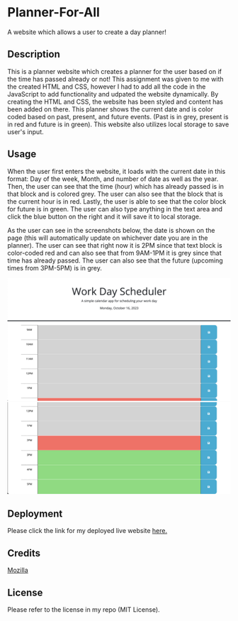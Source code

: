 # Planner-For-All

A website which allows a user to create a day planner!

## Description

This is a planner website which creates a planner for the user based on if the time has passed already or not! This assignment was given to me with the created HTML and CSS, however I had to add all the code in the JavaScript to add functionality and udpated the website dynamically. By creating the HTML and CSS, the website has been styled and content has been added on there. This planner shows the current date and is color coded based on past, present, and future events. (Past is in grey, present is in red and future is in green). This website also utilizes local storage to save user's input.

## Usage

When the user first enters the website, it loads with the current date in this format: Day of the week, Month, and number of date as well as the year. Then, the user can see that the time (hour) which has already passed is in that block and is colored grey. The user can also see that the block that is the current hour is in red. Lastly, the user is able to see that the color block for future is in green. The user can also type anything in the text area and click the blue button on the right and it will save it to local storage. 

As the user can see in the screenshots below, the date is shown on the page (this will automatically update on whichever date you are in the planner). The user can see that right now it is 2PM since that text block is color-coded red and can also see that from 9AM-1PM it is grey since that time has already passed. The user can also see that the future (upcoming times from 3PM-5PM) is in grey.

![Screenshot 1](./assets/images/Screenshot%202023-10-16%20at%202.26.04%20PM.png)
![Screenshot 2](./assets/images/Screenshot%202023-10-16%20at%202.26.12%20PM.png)

## Deployment

Please click the link for my deployed live website [here.](https://prayushapandey04.github.io/Planner-For-All/)

## Credits 

[Mozilla](https://developer.mozilla.org/en-US/)

## License

Please refer to the license in my repo (MIT License).